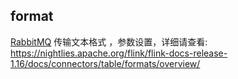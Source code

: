 ## format

[RabbitMQ](https://www.rabbitmq.com/) 传输文本格式 ，参数设置，详细请查看: https://nightlies.apache.org/flink/flink-docs-release-1.16/docs/connectors/table/formats/overview/
